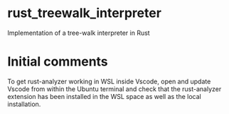 # rust_treewalk_interpreter
Implementation of a tree-walk interpreter in Rust

# Initial comments
To get rust-analyzer working in WSL inside Vscode, open and update Vscode from within the Ubuntu terminal and check that the rust-analyzer extension has been installed in the WSL space as well as the local installation.
